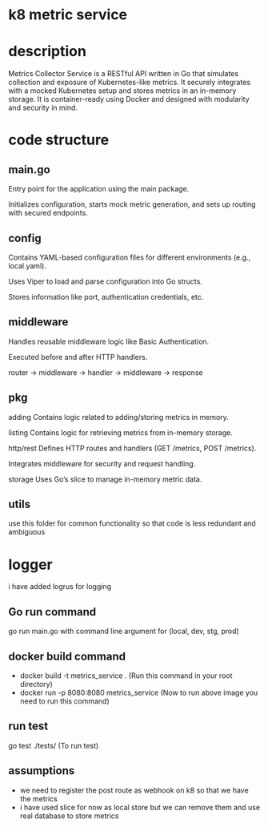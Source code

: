 # k8 metric service

# description
Metrics Collector Service is a RESTful API written in Go that simulates collection and exposure of Kubernetes-like metrics. It securely integrates with a mocked Kubernetes setup and stores metrics in an in-memory storage. It is container-ready using Docker and designed with modularity and security in mind.

# code structure

## main.go
Entry point for the application using the main package.

Initializes configuration, starts mock metric generation, and sets up routing with secured endpoints.

## config
Contains YAML-based configuration files for different environments (e.g., local.yaml).

Uses Viper to load and parse configuration into Go structs.

Stores information like port, authentication credentials, etc.

## middleware
Handles reusable middleware logic like Basic Authentication.

Executed before and after HTTP handlers.

router → middleware → handler → middleware → response

## pkg
adding
Contains logic related to adding/storing metrics in memory.

listing
Contains logic for retrieving metrics from in-memory storage.

http/rest
Defines HTTP routes and handlers (GET /metrics, POST /metrics).

Integrates middleware for security and request handling.

storage
Uses Go’s slice to manage in-memory metric data.


## utils
use this folder for common functionality so that code is less redundant and ambiguous

# logger
i have added logrus for logging

## Go run command
go run main.go with command line argument for (local, dev, stg, prod)

## docker build command
- docker build -t metrics_service . (Run this command in your root directory)
- docker run -p 8080:8080 metrics_service (Now to run above image you need to run this command)

## run test 
go test ./tests/ (To run test)

## assumptions
- we need to register the post route as webhook on k8 so that we have the metrics
- i have used slice for now as local store but we can remove them and use real database to store metrics
 
